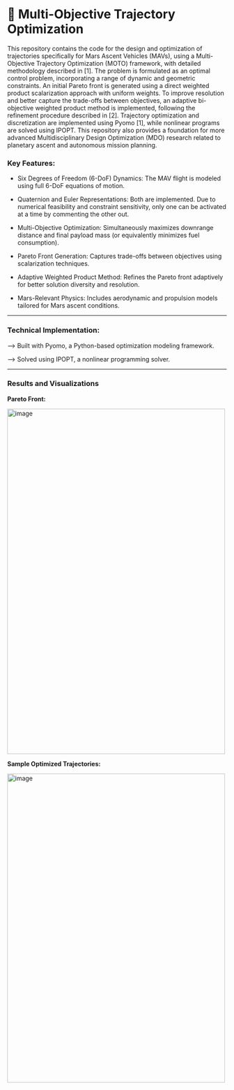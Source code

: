 # 🚀 Multi-Objective Trajectory Optimization
This repository contains the code for the design and optimization of trajectories specifically for Mars Ascent Vehicles (MAVs), using a Multi-Objective Trajectory Optimization (MOTO) framework, with detailed methodology described in [1]. The problem is formulated as an optimal control problem, incorporating a range of dynamic and geometric constraints. An initial Pareto front is generated using a direct weighted product scalarization approach with uniform weights. To improve resolution and better capture the trade-offs between objectives, an adaptive bi-objective weighted product method is implemented, following the refinement procedure described in [2]. Trajectory optimization and discretization are implemented using Pyomo [1], while nonlinear programs are solved using IPOPT. This repository also provides a foundation for more advanced Multidisciplinary Design Optimization (MDO) research related to planetary ascent and autonomous mission planning.

### Key Features:

  - Six Degrees of Freedom (6-DoF) Dynamics: The MAV flight is modeled using full 6-DoF equations of motion.

  - Quaternion and Euler Representations: Both are implemented. Due to numerical feasibility and constraint sensitivity, only one can be activated at a time by commenting the other out.

  - Multi-Objective Optimization: Simultaneously maximizes downrange distance and final payload mass (or equivalently minimizes fuel consumption).

  - Pareto Front Generation: Captures trade-offs between objectives using scalarization techniques.

  - Adaptive Weighted Product Method: Refines the Pareto front adaptively for better solution diversity and resolution.

  - Mars-Relevant Physics: Includes aerodynamic and propulsion models tailored for Mars ascent conditions.

---

### Technical Implementation:

--> Built with Pyomo, a Python-based optimization modeling framework.

--> Solved using IPOPT, a nonlinear programming solver.

---

### Results and Visualizations

**Pareto Front:**

<img width="500" height="790" alt="image" src="https://github.com/user-attachments/assets/5a953d8f-b606-4172-8524-c29f813e2384" /> <br>

**Sample Optimized Trajectories:**

<img width="500" height="707" alt="image" src="https://github.com/user-attachments/assets/541dce2c-32b3-4cde-9b88-8530612796d3" />

